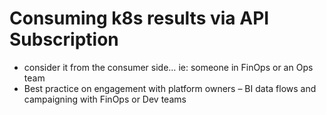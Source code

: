 # Consuming k8s results via API Subscription

* consider it from the consumer side… ie: someone in FinOps or an Ops team
* Best practice on engagement with platform owners – BI data flows and campaigning with FinOps or Dev teams
